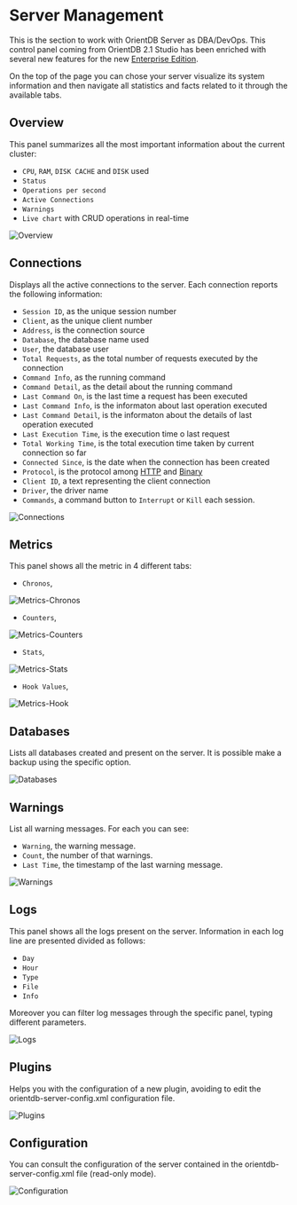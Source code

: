 # Server Management
This is the section to work with OrientDB Server as DBA/DevOps. This control panel coming from OrientDB 2.1 Studio has been enriched with several new features for the new [Enterprise Edition](http://orientdb.com/enterprise/).

On the top of the page you can chose your server visualize its system information and then navigate all statistics and facts related to it through the available tabs.

## Overview
This panel summarizes all the most important information about the current cluster:
- `CPU`, `RAM`, `DISK CACHE` and `DISK` used
- `Status`
- `Operations per second`
- `Active Connections`
- `Warnings`
- `Live chart` with CRUD operations in real-time

![Overview](images/studio-server-management-overview.png)

## Connections
Displays all the active connections to the server. Each connection reports the following information:
- `Session ID`, as the unique session number
- `Client`, as the unique client number
- `Address`, is the connection source
- `Database`, the database name used
- `User`, the database user
- `Total Requests`, as the total number of requests executed by the connection
- `Command Info`, as the running command
- `Command Detail`, as the detail about the running command
- `Last Command On`, is the last time a request has been executed
- `Last Command Info`, is the informaton about last operation executed
- `Last Command Detail`, is the informaton about the details of last operation executed
- `Last Execution Time`, is the execution time o last request
- `Total Working Time`, is the total execution time taken by current connection so far
- `Connected Since`, is the date when the connection has been created
- `Protocol`, is the protocol among [HTTP](OrientDB-REST.md) and [Binary](Network-Binary-Protocol.md)
- `Client ID`, a text representing the client connection
- `Driver`, the driver name
- `Commands`, a command button to `Interrupt` or `Kill` each session.

![Connections](images/studio-server-management-connections.png)

## Metrics
This panel shows all the metric in 4 different tabs:
- `Chronos`,

![Metrics-Chronos](images/studio-server-management-metrics-chronos.png)

- `Counters`, 

![Metrics-Counters](images/studio-server-management-metrics-counters.png)

- `Stats`,

![Metrics-Stats](images/studio-server-management-metrics-stats.png)

- `Hook Values`,

![Metrics-Hook](images/studio-server-management-metrics-hook.png)

## Databases
Lists all databases created and present on the server. It is possible make a backup using the specific option.

![Databases](images/studio-server-management-databases.png)

## Warnings
List all warning messages. For each you can see:
- `Warning`, the warning message.
- `Count`, the number of that warnings.
- `Last Time`, the timestamp of the last warning message.

![Warnings](images/studio-server-management-warnings.png)

## Logs
This panel shows all the logs present on the server. Information in each log line are presented divided as follows:
- `Day`
- `Hour`
- `Type`
- `File`
- `Info`

Moreover you can filter log messages through the specific panel, typing different parameters.

![Logs](images/studio-server-management-logs.png)

## Plugins
Helps you with the configuration of a new plugin, avoiding to edit the orientdb-server-config.xml configuration file.

![Plugins](images/studio-server-management-plugins.png)

## Configuration
You can consult the configuration of the server contained in the orientdb-server-config.xml file (read-only mode).

![Configuration](images/studio-server-management-configuration.png)
